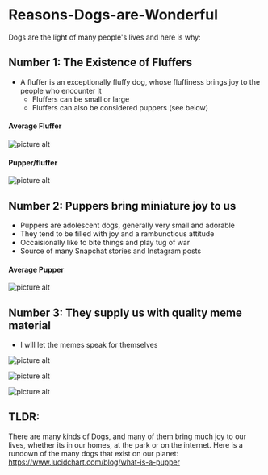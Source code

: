 # Reasons-Dogs-are-Wonderful
Dogs are the light of many people's lives and here is why:


## Number 1: The Existence of Fluffers 
* A fluffer is an exceptionally fluffy dog, whose fluffiness brings joy to the people who encounter it
  * Fluffers can be small or large
  * Fluffers can also be considered puppers (see below)
  
#### Average Fluffer
 
 ![picture alt](https://s-media-cache-ak0.pinimg.com/736x/88/d8/91/88d8917eabef0faf35741c1fa0c8bc46.jpg "Fluffer")
 
#### Pupper/fluffer
 
 ![picture alt](https://i.pinimg.com/736x/fb/5f/30/fb5f309cee6a4bd8ee34949482e64e96--teddy-bears-teddy-bear-dogs.jpg "pupper fluffer")
 
## Number 2: Puppers bring miniature joy to us
 * Puppers are adolescent dogs, generally very small and adorable
  * They tend to be filled with joy and a rambunctious attitude
  * Occaisionally like to bite things and play tug of war
  * Source of many Snapchat stories and Instagram posts
  
  #### Average Pupper
  
  ![picture alt](https://www.newstatesman.com/sites/default/files/styles/nodeimage/public/blogs_2016/10/untitled_design_21_.png?itok=3lh21z6y "Pupper")
  
## Number 3: They supply us with quality meme material
* I will let the memes speak for themselves

![picture alt](https://i.chzbgr.com/original/9010300416/hECA1013A/)

![picture alt](https://2static.fjcdn.com/pictures/Pupper_b2c4d1_6005150.jpg)

![picture alt](https://www.doyouyoga.com/wp-content/uploads/2017/01/dog-meme-4.png)

## TLDR:

There are many kinds of Dogs, and many of them bring much joy to our lives, whether its in our homes, at the park or on the internet. Here is a rundown of the many dogs that exist on our planet: 
https://www.lucidchart.com/blog/what-is-a-pupper
